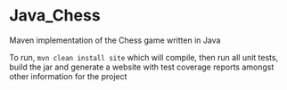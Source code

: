 # Java_Chess
Maven implementation of the Chess game written in Java

To run, `mvn clean install site` which will compile, then run all unit tests, build the jar and generate a website with test coverage reports amongst other information for the project
